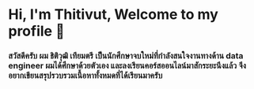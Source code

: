 # Hi, I'm Thitivut, Welcome to my profile :wave:
### สวัสดีครับ ผม ธิติวุฒิ เทียมตรี เป็นนักศึกษาจบใหม่ที่กำลังสนใจงานทางด้าน data engineer ผมได้ศึกษาด้วยตัวเอง และลงเรียนคอร์สออนไลน์มาสักระยะนึงแล้ว จึงอยากเขียนสรุปรวบรวมเนื้อหาทั้งหมดที่ได้เรียนมาครับ

<!--
**Thitivutt/Thitivutt** is a ✨ _special_ ✨ repository because its `README.md` (this file) appears on your GitHub profile.

Here are some ideas to get you started:

- 🔭 I’m currently working on ...
- 🌱 I’m currently learning ...
- 👯 I’m looking to collaborate on ...
- 🤔 I’m looking for help with ...
- 💬 Ask me about ...
- 📫 How to reach me: ...
- 😄 Pronouns: ...
- ⚡ Fun fact: ...
-->
